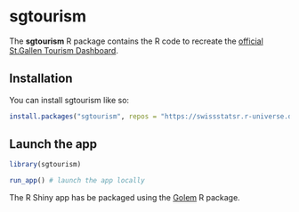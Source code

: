 
<!-- README.md is generated from README.Rmd. Please edit that file -->

# sgtourism

<!-- badges: start -->
<!-- badges: end -->

The **sgtourism** R package contains the R code to recreate the
[official St.Gallen Tourism
Dashboard](https://ffssg.shinyapps.io/sgtourismus/).

## Installation

You can install sgtourism like so:

``` r
install.packages("sgtourism", repos = "https://swissstatsr.r-universe.dev" )
```

## Launch the app

``` r
library(sgtourism)

run_app() # launch the app locally
```

The R Shiny app has be packaged using the
[Golem](https://github.com/ThinkR-open/golem) R package.
